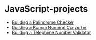 # JavaScript-projects
- [Building a Palindrome Checker](https://github.com/Pegah1999/Build-a-Palindrome-Checker)
- [Building a Roman Numeral Converter](https://github.com/Pegah1999/Build-a-Roman-Numeral-Converter)
- [Building a Telephone Number Validator](https://github.com/Pegah1999/Build-a-Telephone-Number-Validator)
